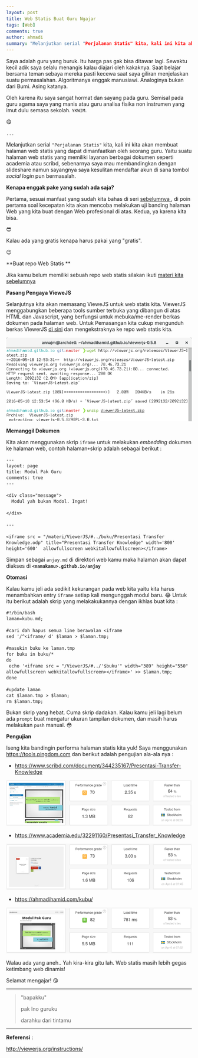 ```yaml
---
layout: post
title: Web Statis Buat Guru Ngajar
tags: [Web]
comments: true
author: ahmadi
summary: "Melanjutkan serial "Perjalanan Statis" kita, kali ini kita akan membuat halaman web statis yang dapat dimanfaatkan oleh seorang guru. Yaitu suatu halaman web statis yang memiliki layanan berbagai dokumen seperti academia atau scribd, sebenarnya saya mau membandingkan dengan slideshare"
--- 
```


Saya adalah guru yang buruk. Itu harga pas gak bisa ditawar lagi. Sewaktu kecil adik saya selalu menangis kalau diajari oleh kakaknya. Saat belajar bersama teman sebaya mereka pasti kecewa saat saya giliran menjelaskan suatu permasalahan. Algoritmanya enggak manusiawi. Analoginya bukan dari Bumi. Asing katanya. 

Oleh karena itu saya sangat hormat dan sayang pada guru. Semisal pada guru agama saya yang manis atau guru analisa fisika non instrumen yang imut dulu semasa sekolah. `YKWIM`. 

😋

`...`

Melanjutkan serial `"Perjalanan Statis"` kita, kali ini kita akan membuat halaman web statis yang dapat dimanfaatkan oleh seorang guru. Yaitu suatu halaman web statis yang memiliki layanan berbagai dokumen seperti academia atau scribd, sebenarnya saya mau membandingkan dengan slideshare namun sayangnya saya kesulitan mendaftar akun di sana tombol *social login* pun bermasalah.

**Kenapa enggak pake yang sudah ada saja?**

Pertama, sesuai manfaat yang sudah kita bahas di seri [sebelumnya ](https://ahmadihamid.com/Perjalanan-Statis-1/)  , di poin pertama soal kecepatan kita akan mencoba melakukan uji banding halaman Web yang kita buat dengan Web profesional di atas.
Kedua, ya karena kita bisa. 

😎

Kalau ada yang gratis kenapa harus pakai yang "gratis". 

😉

**Buat repo Web Statis **

Jika kamu belum memiliki sebuah repo web statis silakan ikuti [materi kita sebelumnya ](https://ahmadihamid.com/Perjalanan-Statis-1/)  

**Pasang Pengaya VieweJS**

Selanjutnya kita akan memasang VieweJS untuk web statis kita. ViewerJS menggabungkan beberapa tools sumber terbuka yang dibangun di atas HTML dan Javascript, yang berfungsi untuk mebuka/me-render berkas dokumen pada halaman web.
Untuk Pemasangan kita cukup mengunduh berkas ViewerJS [ di sini](http://viewerjs.org/releases/ViewerJS-latest.zip)  dan mengekstraknya ke repo web statis kita. 

![](/img/ps-viwerjs.png) 

**Memanggil Dokumen**

Kita akan menggunakan skrip `iframe` untuk melakukan *embedding* dokumen ke halaman web, contoh halaman`+`skrip adalah sebagai berikut :

```shell
---
layout: page
title: Modul Pak Guru
comments: true
---

<div class="message">
  Modul yah bukan Modol. Ingat!
  
</div>

---

<iframe src = "/materi/ViewerJS/#../buku/Presentasi Transfer Knowledge.odp" title="Presentasi Transfer Knowledge" width='800' height='600'  allowfullscreen webkitallowfullscreen></iframe> 
```
Simpan sebagai `anjay.md` di direktori web kamu maka halaman akan dapat diakses di **`<namakamu>.github.io/anjay`**

**Otomasi**

Kalau kamu jeli ada sedikit kekurangan pada web kita yaitu kita harus menambahkan entry `iframe` setiap kali mengunggah modul baru.
😂
Untuk itu berikut adalah skrip yang melakakukannya dengan ikhlas buat kita :

```shell
#!/bin/bash
laman=kubu.md;

#cari dah hapus semua line berawalan <iframe
sed '/^<iframe/ d' $laman > $laman.tmp;

#masukin buku ke laman.tmp
for buku in buku/*
do
 echo '<iframe src = "/ViewerJS/#../'$buku'" width="389" height="550"  allowfullscreen webkitallowfullscreen></iframe>' >> $laman.tmp;
done

#update laman
cat $laman.tmp > $laman;
rm $laman.tmp;
```

Bukan skrip yang hebat. Cuma skrip dadakan. Kalau kamu jeli lagi belum ada `prompt` buat mengatur ukuran tampilan dokumen, dan masih harus melakukan `push` manual.
😳

**Pengujian**

Iseng kita bandingin performa halaman statis kita yuk! Saya menggunakan <https://tools.pingdom.com> dan berikut adalah pengujian ala-ala nya :

-  <https://www.scribd.com/document/344235167/Presentasi-Transfer-Knowledge>

![](/img/ps-scribd.png) 

- <https://www.academia.edu/32291160/Presentasi_Transfer_Knowledge>

![](/img/ps-academia.png) 

- <https://ahmadihamid.com/kubu/>

![](/img/ps-modol.png) 

Walau ada yang aneh.. Yah kira-kira gitu lah. Web statis masih lebih gegas ketimbang web dinamis!

Selamat mengajar!
😘

---

> "bapakku"
>
> pak Ino guruku
>
> darahku dari tintamu 

---

**Referensi** :

http://viewerjs.org/instructions/
